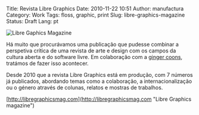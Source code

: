Title: Revista Libre Graphics
Date: 2010-11-22 10:51
Author: manufactura
Category: Work
Tags: floss, graphic, print
Slug: libre-graphics-magazine
Status: Draft
Lang: pt

![Libre Gaphics Magazine](http://media.manufacturaindependente.org/opening-image.jpg)

Há muito que procurávamos uma publicação que pudesse combinar
a perspetiva crítica de uma revista de arte e design com os campos da
cultura aberta e do software livre. Em colaboração com a [ginger
coons](http://adaptstudio.ca), tratámos de fazer isso acontecer.

Desde 2010 que a revista Libre Graphics está em produção, com 7 números
já publicados, abordando temas como a colaboração, a internacionalização
ou o género através de colunas, relatos e mostras de trabalhos.

[http://libregraphicsmag.com](http://libregraphicsmag.com "Libre Graphics magazine")
